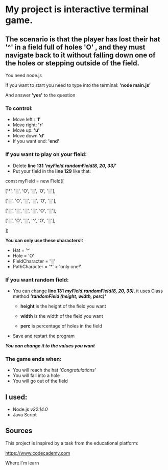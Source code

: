 # My project is interactive terminal game. 
## The scenario is that the player has lost their hat  '^'  in a field full of holes  'O'  , and they must navigate back to it without falling down one of the holes or stepping outside of the field.
You need node.js

If you want to start you need to type into the terminal: **'node main.js'**

And answer **'yes'** to the question

### To control:
- Move left : **'l'**
- Move right: **'r'**
- Move up: **'u'**
- Move down **'d'**
- If you want end: **'end'**


### If you want to play on your field: 

- Delete **line 131** ***'myField.randomField(8, 20, 33)'***
- Put your field in the **line 129** like that:

const myField = new Field([

['*', '░', 'O', '░', 'O', '░'],

['░', 'O', '░', '░', 'O', '░'],

['░', '░', '░', '░', 'O', '░'],

['░', 'O', '░', '^', 'O', '░'],

])

**You can only use these characters!:**
- Hat = '^'
- Hole = 'O'
- FieldCharacter = '░'
- PathCharacter = '*' > 'only one!'

### If you want random field:

- You can change **line 131** ***myField.randomField(8, 20, 33)***, it uses Class method ***'randomField (height, width, perc)'***

  - **height** is the height of the field you want

  - **width** is the width of the field you want

  - **perc** is percentage of holes in the field

- Save and restart the program

***You can change it to the values ​​you want***




### The game ends when:
- You will reach the hat *'Congratulations'*
- You will fall into a hole
- You will go out of the field

## I used:
- Node.js *v22.14.0*
- Java Script

## Sources
This project is inspired by a task from the educational platform: 

https://www.codecademy.com

Where I`m learn

